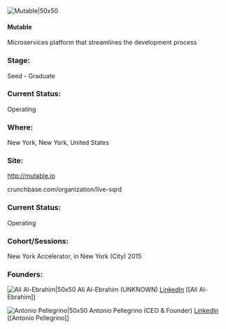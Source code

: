 

![Mutable|50x50](https://apimg.techstars.com/connect/images/image_files/5510687b1e6c01e0b2000007/original/Square-Logo-Colored.png)

#### Mutable
Microservices platform that streamlines the development process

### Stage: 
Seed - Graduate 

### Current Status: 
Operating

### Where:
New York, New York, United States

### Site:
http://mutable.io



crunchbase.com/organization/live-sqrd

### Current Status: 
Operating

### Cohort/Sessions: 
New York Accelerator, in New York (City) 2015

### Founders: 

![Ali Al-Ebrahim|50x50](http://s3.amazonaws.com/ts-accel-connect-uploads/images/image_files/5f98fadd44e082085200001c/original/psb28Zkf0b_crop.png) Ali Al-Ebrahim (UNKNOWN) [LinkedIn](https://linkedin.com/in/alebrahimali) [[Ali Al-Ebrahim]]

![Antonio Pellegrino|50x50](https://apimg.techstars.com/connect/images/image_files/551068ac740ea7a816000012/original/Pelle_350x233.jpg) Antonio Pellegrino (CEO & Founder) [LinkedIn](https://linkedin.com/in/antoniopellegrino3) [[Antonio Pellegrino]]


